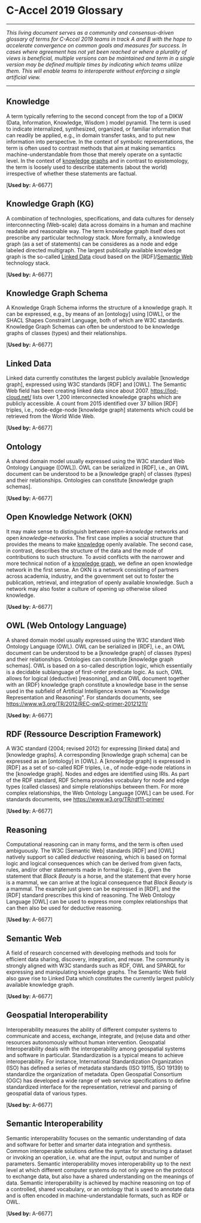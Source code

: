 # C-Accel 2019 Glossary

---

_This living document serves as a community and consensus-driven glossary of terms for C-Accel 2019 teams in track A and B with the hope to accelerate convergence on common goals and measures for success. In cases where agreement has not yet been reached or where a plurality of views is beneficial, multiple versions can be maintained and term in a single version may be defined multiple times by indicating which teams utilize them. This will enable teams to interoperate without enforcing a single artificial view._

---

## Knowledge

A term typically referring to the second concept from the top of a DIKW (Data, Information, Knowledge, Wisdom ) model pyramid. The term is used to indicate internalized, synthesized, organized, or familiar information that can readily be applied, e.g., in domain transfer tasks, and to put new information into perspective. In the context of symbolic representations, the term is often used to contrast methods that aim at making semantics machine-understandable from those that merely operate on a syntactic level.  In the context of [knowledge graphs](#knowledge-graph-kg) and in contrast to epistemology, the term is loosely used to describe statements (about the world) irrespective of whether these statements are factual. 

\[**Used by:** A-6677\]

## Knowledge Graph (KG)

A combination of technologies, specifications, and data cultures for densely interconnecting (Web-scale) data across domains in a human and machine readable and reasonable way. The term knowledge graph itself does not prescribe any particular technology stack. More formally, a knowledge graph (as a set of statements) can be consideres as a node and edge labeled directed multigraph. The largest publically available knowledge graph is the so-called [Linked Data](#) cloud based on the [RDF]/[Semantic Web](#) technology stack.

\[**Used by:** A-6677\]

## Knowledge Graph Schema

A Knowledge Graph Schema informs the structure of a knowledge graph. It can be expressed, e.g., by means of an [ontology] using  [OWL], or the SHACL Shapes Constraint Language, both of which are W3C standards. Knowledge Graph Schemas can often be understood to be knowledge graphs of classes (types) and their relationships. 

\[**Used by:** A-6677\]

## Linked Data

Linked data currently constitutes the largest publicly available [knowledge graph], expressed using W3C standards [RDF] and [OWL]. The Semantic Web field has been creating linked data since about 2007. https://lod-cloud.net/ lists over 1,200 interconnected knowledge graphs which are publicly accessible. A count from 2015 identified over 37 billion [RDF] triples, i.e., node-edge-node [knowledge graph] statements which could be retrieved from the World Wide Web.

\[**Used by:** A-6677\]

## Ontology

A shared domain model usually expressed using the W3C standard Web Ontology Language ([OWL]). OWL can be serialized in [RDF], i.e., an OWL document can be understood to be a [knowledge graph] of classes (types) and their relationships. Ontologies can constitute [knowledge graph schemas]. 

\[**Used by:** A-6677\]

## Open Knowledge Network (OKN)

It may make sense to distinguish between *open-knowledge* networks and open *knowledge-networks*. The first case implies a social structure that provides the means to make [knowledge](#) openly available. The second case, in contrast, describes the structure of the data and the mode of contributions to such structure. To avoid conflicts with the narrower and more technical notion of a [knowledge graph](#knowledge-graph-kg), we define an open knowledge network in the first sense. An OKN is a network consisting of partners across academia, industry, and the government set out to foster the publication, retrieval, and integration of openly available knowledge. Such a network may also foster a culture of opening up otherwise siloed knowledge. 

\[**Used by:** A-6677\]

## OWL (Web Ontology Language)

A shared domain model usually expressed using the W3C standard Web Ontology Language (OWL). OWL can be serialized in [RDF], i.e., an OWL document can be understood to be a [knowledge graph] of classes (types) and their relationships. Ontologies can constitute [knowledge graph schemas]. OWL is based on a so-called description logic, which essentially is a decidable sublanguage of first-order predicate logic. As such, OWL allows for logical (deductive) [reasoning], and an OWL document together with an (RDF) knowledge graph constitute a knowledge base in the sense used in the subfield of Artificial Intelligence known as "Knowledge Representation and Reasoning". For standards documents, see  https://www.w3.org/TR/2012/REC-owl2-primer-20121211/

\[**Used by:** A-6677\]

## RDF (Ressource Description Framework)

A W3C standard (2004; revised 2012) for expressing [linked data] and [knowledge graphs]. A corresponding [knowledge graph schema] can be expressed as an [ontology] in [OWL]. A [knowledge graph] is expressed in [RDF] as a set of so-called RDF triples, i.e., of node-edge-node relations in the [knowledge graph]. Nodes and edges are identified using IRIs. As part of the RDF standard, RDF Schema provides vocabulary for node and edge types (called classes) and simple relationships between them. For more complex relationships, the Web Ontology Language [OWL] can be used. For standards documents, see https://www.w3.org/TR/rdf11-primer/

\[**Used by:** A-6677\]

## Reasoning

Computational reasoning can in many forms, and the term is often used ambiguously. The W3C [Semantic Web] standards [RDF] and [OWL] natively support so called *deductive* reasoning, which is based on formal logic and logical consequences which can be derived from given facts, rules, and/or other statements made in formal logic. E.g., given the statement that *Black Beauty* is a horse, and the statement that every horse is a mammal, we can arrive at the logical consequence that *Black Beauty* is a mammal. The example just given can be expressed in [RDF], and the [RDF] standard prescribes this kind of reasoning. The Web Ontology Language [OWL] can be used to express more complex relationships that can then also be used for deductive reasoning.

\[**Used by:** A-6677\]


## Semantic Web

A field of research concerned with developing methods and tools for efficient data sharing, discovery, integration, and reuse. The community is strongly aligned with W3C standards such as RDF, OWL and SPARQL for expressing and manipulating knowledge graphs. The Semantic Web field also gave rise to Linked Data which constitutes the currently largest publicly available knowledge graph. 

\[**Used by:** A-6677\]


## Geospatial Interoperability

Interoperability measures the ability of different computer systems to communicate and access, exchange, integrate, and (re)use data and other resources autonomously without human intervention. Geospatial Interoperability deals with the interoperability among geospatial systems and software in particular. Standardization is a typical means to achieve interoperability. For instance, International Standardization Organization (ISO) has defined a series of metadata standards (ISO 19115, ISO 19139) to standardize the organization of metadata. Open Geospatial Consortium (OGC) has developed a wide range of web service specifications to define standardized interface for the representation, retrieval and parsing of geospatial data of various types. 

\[**Used by:** A-6677\]

## Semantic Interoperability

Semantic interoperability focuses on the semantic understanding of data and software for better and smarter data integration and synthesis. Common interoperable solutions define the syntax for structuring a dataset or invoking an operation, i.e. what are the input, output and number of parameters. Semantic interoperability moves interoperability up to the next level at which different computer systems do not only agree on the protocol to exchange data, but also have a shared understanding on the meanings of data. Semantic interoperability is achieved by machine reasoning on top of a controlled, shared vocabulary, or an ontology that is used to annotate data and is often encoded in machine-understandable formats, such as RDF or OWL. 


\[**Used by:** A-6677\]
